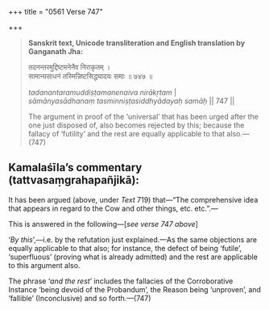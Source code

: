 +++
title = "0561 Verse 747"

+++
> **Sanskrit text, Unicode transliteration and English translation by Ganganath Jha:** 
>
> तदनन्तरमुद्दिष्टमनेनैव निराकृतम् ।  
> सामान्यसाधनं तस्मिन्निष्टसिद्ध्यादयः समाः ॥ ७४७ ॥ 
>
> *tadanantaramuddiṣṭamanenaiva nirākṛtam* \|  
> *sāmānyasādhanaṃ tasminniṣṭasiddhyādayaḥ samāḥ* \|\| 747 \|\| 
>
> The argument in proof of the ‘universal’ that has been urged after the one just disposed of, also becomes rejected by this; because the fallacy of ‘futility’ and the rest are equally applicable to that also.—(747)



## Kamalaśīla’s commentary (tattvasaṃgrahapañjikā):

It has been argued (above, under *Text* 719) that—“The comprehensive idea that appears in regard to the Cow and other things, etc. etc.”.—

This is answered in the following—[*see verse 747 above*]

‘*By this*’,—i.e. by the refutation just explained.—As the same objections are equally applicable to that also; for instance, the defect of being ‘futile’, ‘superfluous’ (proving what is already admitted) and the rest are applicable to this argument also.

The phrase ‘*and the rest*’ includes the fallacies of the Corroborative Instance ‘being devoid of the Probandum’, the Reason being ‘unproven’, and ‘fallible’ (Inconclusive) and so forth.—(747)


